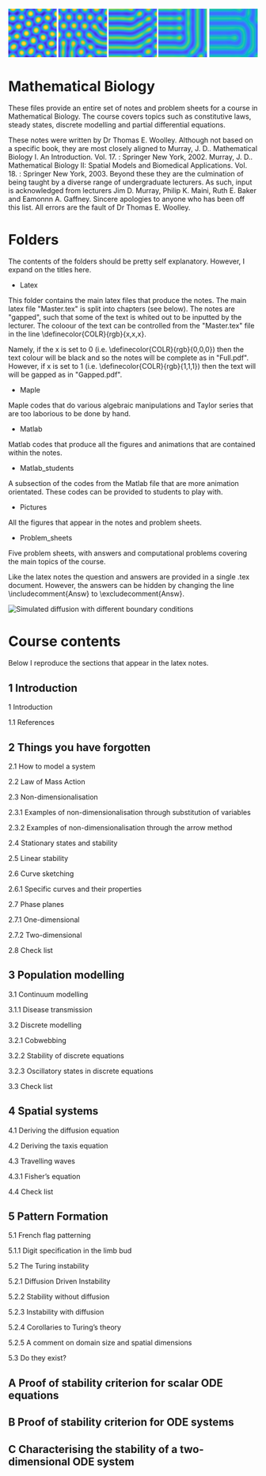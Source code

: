 ![Turing patterns](https://github.com/ThomasEWoolley/Mathematical_biology/blob/main/Pictures/Spots_to_stripes_2.png)
# Mathematical Biology
These files provide an entire set of notes and problem sheets for a course in Mathematical Biology. The course covers topics such as constitutive laws, steady states, discrete modelling and partial differential equations.

These notes were written by Dr Thomas E. Woolley. Although not based on a specific book, they are most closely aligned to 
Murray, J. D.. Mathematical Biology I. An Introduction. Vol. 17. : Springer New York, 2002. 
Murray, J. D.. Mathematical Biology II: Spatial Models and Biomedical Applications. Vol. 18. : Springer New York, 2003. 
Beyond these they are the culmination of being taught by a diverse range of undergraduate lecturers. As such, input is acknowledged from lecturers Jim D. Murray, Philip K. Maini, Ruth E. Baker and Eamonnn A. Gaffney. Sincere apologies to anyone who has been off this list.
All errors are the fault of Dr Thomas E. Woolley.

# Folders
The contents of the folders should be pretty self explanatory. However, I expand on the titles here.

- Latex

This folder contains the main latex files that produce the notes. The main latex file "Master.tex" is split into chapters (see below). The notes are "gapped", such that some of the text is whited out to be inputted by the lecturer. The coloour of the text can be controlled from the "Master.tex" file in the line \definecolor{COLR}{rgb}{x,x,x}.

Namely, if the x is set to 0 (i.e. \definecolor{COLR}{rgb}{0,0,0}) then the text colour will be black and so the notes will be complete as in "Full.pdf". However, if x is set to 1 (i.e. \definecolor{COLR}{rgb}{1,1,1}) then the text will will be gapped as in "Gapped.pdf".

- Maple

Maple codes that do various algebraic manipulations and Taylor series that are too laborious to be done by hand.

- Matlab

Matlab codes that produce all the figures and animations that are contained within the notes.

- Matlab_students

A subsection of the codes from the Matlab file that are more animation orientated. These codes can be provided to students to play with.

- Pictures

All the figures that appear in the notes and problem sheets.

- Problem_sheets

Five problem sheets, with answers and computational problems covering the main topics of the course.

Like the latex notes the question and answers are provided in a single .tex document. However, the answers can be hidden by changing the line \includecomment{Answ} to \excludecomment{Answ}.

![Simulated diffusion with different boundary conditions](https://github.com/ThomasEWoolley/Mathematical_biology/blob/main/Matlab/Diffusions.gif)
# Course contents
Below I reproduce the sections that appear in the latex notes.

## 1 Introduction
1 Introduction

1.1 References

## 2 Things you have forgotten
2.1 How to model a system

2.2 Law of Mass Action

2.3 Non-dimensionalisation

2.3.1 Examples of non-dimensionalisation through substitution of variables

2.3.2 Examples of non-dimensionalisation through the arrow method

2.4 Stationary states and stability

2.5 Linear stability

2.6 Curve sketching

2.6.1 Specific curves and their properties

2.7 Phase planes

2.7.1 One-dimensional

2.7.2 Two-dimensional

2.8 Check list

## 3 Population modelling
3.1 Continuum modelling

3.1.1 Disease transmission

3.2 Discrete modelling

3.2.1 Cobwebbing

3.2.2 Stability of discrete equations

3.2.3 Oscillatory states in discrete equations

3.3 Check list

## 4 Spatial systems
4.1 Deriving the diffusion equation

4.2 Deriving the taxis equation

4.3 Travelling waves

4.3.1 Fisher’s equation

4.4 Check list

## 5 Pattern Formation
5.1 French flag patterning

5.1.1 Digit specification in the limb bud

5.2 The Turing instability

5.2.1 Diffusion Driven Instability

5.2.2 Stability without diffusion

5.2.3 Instability with diffusion

5.2.4 Corollaries to Turing’s theory

5.2.5 A comment on domain size and spatial dimensions

5.3 Do they exist?

## A Proof of stability criterion for scalar ODE equations
## B Proof of stability criterion for ODE systems
## C Characterising the stability of a two-dimensional ODE system
